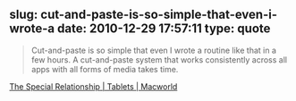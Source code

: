 slug: cut-and-paste-is-so-simple-that-even-i-wrote-a
date: 2010-12-29 17:57:11
type: quote
---

> Cut-and-paste is so simple that even I wrote a routine like that in a few hours. A cut-and-paste system that works consistently across all apps with all forms of media takes time.

[The Special Relationship | Tablets | Macworld](http://www.macworld.com/article/156721/2010/12/ihnatko_relationship.html)
